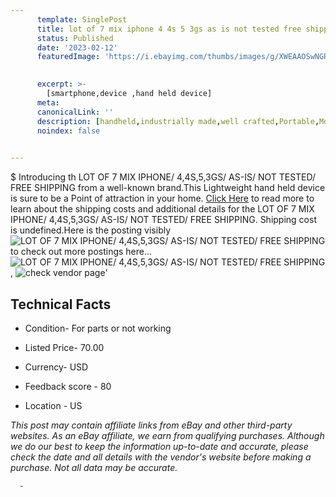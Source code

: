 ```yaml
---
      template: SinglePost
      title: lot of 7 mix iphone 4 4s 5 3gs as is not tested free shipping
      status: Published
      date: '2023-02-12'
      featuredImage: 'https://i.ebayimg.com/thumbs/images/g/XWEAAOSwNGRjmC-h/s-l225.jpg'
       

      excerpt: >-
        [smartphone,device ,hand held device]
      meta:
      canonicalLink: ''
      description: [handheld,industrially made,well crafted,Portable,Mobile,Compact,Convenient,Lightweight,Maneuverable,Man-portable,Miniature,Carriable,Hand-held,Light,Holdable,Transportable,Mobile device,Pocket-sized,On-the-go,Wireless,Cordless,Compact size,Convenient size, smartphone,device ,hand held device]
      noindex: false
      

---
```

$
      Introducing th LOT OF 7 MIX IPHONE/ 4,4S,5,3GS/ AS-IS/ NOT TESTED/ FREE SHIPPING from a well-known brand.This Lightweight hand held device is sure to be a Point of attraction  in your home. [Click Here](https://www.ebay.com/itm/285074343719?hash=item425fc14727%3Ag%3AXWEAAOSwNGRjmC-h&mkevt=1&mkcid=1&mkrid=711-53200-19255-0&campid=%253CePNCampaignId%253E&customid=%253CreferenceId%253E&toolid=10049) to read more to learn about the shipping costs and additional details for the LOT OF 7 MIX IPHONE/ 4,4S,5,3GS/ AS-IS/ NOT TESTED/ FREE SHIPPING. Shipping cost is undefined.Here is the posting visibly ![LOT OF 7 MIX IPHONE/ 4,4S,5,3GS/ AS-IS/ NOT TESTED/ FREE SHIPPING](https://i.ebayimg.com/thumbs/images/g/XWEAAOSwNGRjmC-h/s-l225.jpg) to check out more postings here... ![LOT OF 7 MIX IPHONE/ 4,4S,5,3GS/ AS-IS/ NOT TESTED/ FREE SHIPPING](https://i.ebayimg.com/images/g/XWEAAOSwNGRjmC-h/s-l1600.jpg), ![check vendor page](https://origin-galleryplus.ebayimg.com/ws/web/285074343719_2_0_1/225x225.jpg,https://origin-galleryplus.ebayimg.com/ws/web/285074343719_3_0_1/225x225.jpg,https://origin-galleryplus.ebayimg.com/ws/web/285074343719_4_0_1/225x225.jpg,https://origin-galleryplus.ebayimg.com/ws/web/285074343719_5_0_1/225x225.jpg,https://origin-galleryplus.ebayimg.com/ws/web/285074343719_6_0_1/225x225.jpg,https://origin-galleryplus.ebayimg.com/ws/web/285074343719_7_0_1/225x225.jpg)'

      

 ## Technical Facts 



     
      

 - Condition- For parts or not working 


      

 - Listed Price- 70.00 


      

 - Currency- USD 


      

 - Feedback score - 80 


      

 - Location - US 


      
      

 *_This post may contain affiliate links from eBay and other third-party websites. As an eBay affiliate, we earn from qualifying purchases. Although we do our best to keep the information up-to-date and accurate, please check the date and all details with the vendor's website before making a purchase. Not all data may be accurate._*




      -
